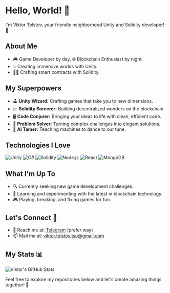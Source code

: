 # Hello, World! 👋

I'm Viktor Tolstov, your friendly neighborhood Unity and Solidity developer! 🚀

## About Me

- 🎮 Game Developer by day, 🌐 Blockchain Enthusiast by night.
- 💡 Creating immersive worlds with Unity.
- 🧙‍♂️ Crafting smart contracts with Solidity.

## My Superpowers

- 🕹️ **Unity Wizard:** Crafting games that take you to new dimensions.
- 📈 **Solidity Sorcerer:** Building decentralized wonders on the blockchain.
- 🖥️ **Code Conjurer:** Bringing your ideas to life with clean, efficient code.
- 🚀 **Problem Solver:** Turning complex challenges into elegant solutions.
- 🤖 **AI Tamer:** Teaching machines to dance to our tune.

## Technologies I Love

![Unity](https://img.shields.io/badge/Unity-000000?style=for-the-badge&logo=unity&logoColor=white)
![C#](https://img.shields.io/badge/C%23-239120?style=for-the-badge&logo=c-sharp&logoColor=white)
![Solidity](https://img.shields.io/badge/Solidity-694640?style=for-the-badge)
![Node.js](https://img.shields.io/badge/Node.js-339933?style=for-the-badge&logo=node.js&logoColor=white)
![React](https://img.shields.io/badge/React-61DAFB?style=for-the-badge&logo=react&logoColor=white)
![MongoDB](https://img.shields.io/badge/MongoDB-47A248?style=for-the-badge&logo=mongodb&logoColor=white)

## What I'm Up To

- 🔍 Currently seeking new game development challenges.
- 🌱 Learning and experimenting with the latest in blockchain technology.
- 🎮 Playing, breaking, and fixing games for fun.

## Let's Connect 🚀

- 📲 Reach me at: [Telegram](https://t.me/ViktorTolstov) (prefer way)
- 📫 Mail me at: viktor.tolstov.tsu@gmail.com

## My Stats 📊

![Viktor's GitHub Stats](https://github-readme-stats.vercel.app/api?username=ViktorTolstov&show_icons=true&count_private=true)

Feel free to explore my repositories below and let's create amazing things together! 🚀
